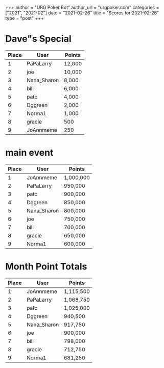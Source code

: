 +++
author = "URG Poker Bot"
author_url = "urgpoker.com"
categories = ["2021", "2021-02"]
date = "2021-02-26"
title = "Scores for 2021-02-26"
type = "post"
+++
# Dave"s Special

| Place | User | Points |
|-------|------|--------|
| 1 | PaPaLarry | 12,000 |
| 2 | joe | 10,000 |
| 3 | Nana_Sharon | 8,000 |
| 4 | bill | 6,000 |
| 5 | patc | 4,000 |
| 6 | Dggreen | 2,000 |
| 7 | Norma1 | 1,000 |
| 8 | gracie | 500 |
| 9 | JoAnnmeme | 250 |

# main event

| Place | User | Points |
|-------|------|--------|
| 1 | JoAnnmeme | 1,000,000 |
| 2 | PaPaLarry | 950,000 |
| 3 | patc | 900,000 |
| 4 | Dggreen | 850,000 |
| 5 | Nana_Sharon | 800,000 |
| 6 | joe | 750,000 |
| 7 | bill | 700,000 |
| 8 | gracie | 650,000 |
| 9 | Norma1 | 600,000 |

# Month Point Totals

| Place | User | Points |
|-------|------|--------|
| 1 | JoAnnmeme | 1,115,500 |
| 2 | PaPaLarry | 1,068,750 |
| 3 | patc | 1,025,000 |
| 4 | Dggreen | 940,500 |
| 5 | Nana_Sharon | 917,750 |
| 6 | joe | 900,000 |
| 7 | bill | 798,000 |
| 8 | gracie | 712,750 |
| 9 | Norma1 | 681,250 |
